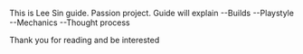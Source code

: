 This is Lee Sin guide. Passion project. Guide will explain
--Builds
--Playstyle
--Mechanics
--Thought process

Thank you for reading and be interested
